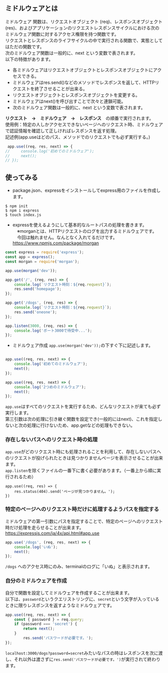## ミドルウェアとは
ミドルウェア 関数は、リクエストオブジェクト (req)、レスポンスオブジェクト (res)、およびアプリケーションのリクエストレスポンスサイクルにおける次のミドルウェア関数に対するアクセス権限を持つ関数です。  
リクエストとレスポンスのライフサイクルの中で実行される関数で、実態としてはただの関数です。  
次のミドルウェア関数は一般的に、next という変数で表されます。  
以下の特徴があります。  
- 各ミドルウェアはリクエストオブジェクトとレスポンスオブジェクトにアクセスできる。
- ミドルウェアはres.send()などのメソッドでレスポンスを返して、HTTPリクエストを終了させることが出来る。
- リクエストオブジェクトとレスポンスオブジェクトを変更する。
- ミドルウェアはnext()を呼び出すことで次々と連鎖可能。
- 次のミドルウェア関数は一般的に、next という変数で表されます。

**リクエスト　→　ミドルウェア　→　レスポンス**　の順番で実行されます。  
  使用例：特定の人しかアクセスできないページへのリクエスト時、ミドルウェアで認証情報を確認して正しければレスポンスを返す処理。  
記述例(app.useはどのパス、メソッドでのリクエストでも必ず実行する。)
```javascript
 app.use((req, res, next) => {
//     console.log('初めてのミドルウェア');
//     next();
// });
```
## 使ってみる
 - package.json、expressをインストールしてexpress用のファイルを作成します。
```
$ npm init
$ npm i express
$ touch index.js
```
- expressを使えるようにして基本的なルートパスの処理を書きます。
　※morganとは、HTTPリクエストのログを出力するミドルウェアです。
　今回は触れません。なんとなく入れてるだけです。  
https://www.npmjs.com/package/morgan
```javascript
const express = require('express');
const app = express();
const morgan = require('morgan');

app.use(morgan('dev'));

app.get('/', (req, res) => {
    console.log(`リクエスト時刻：${req.request}`);
    res.send('homepage');
});

app.get('/dogs', (req, res) => {
    console.log(`リクエスト時刻：${req.request}`);
    res.send('oneone');
});

app.listen(3000, (req, res) => {
    console.log('ポート3000で待受中...');
});
```
- ミドルウェア作成
  `app.use(morgan('dev'));`の下すぐ下に記述します。
```javascript

app.use((req, res, next) => {
    console.log('初めてのミドルウェア');
    next();
});

app.use((req, res, next) => {
    console.log('2つめのミドルウェア');
    next();
});
```
`app.use`はすべてのリクエストを実行するため、どんなリクエストが来ても必ず実行します。  
第三引数は次の処理に引き継ぐ関数を設定でき(一般的にはnext)、これを指定しないと次の処理に行けないため、app.getなどの処理もできない。  

### 存在しないパスへのリクエスト時の処理
`app.use`がどのリクエスト時にも処理されることを利用して、存在しないパスへのリクエストが投げられたときは見つかりませんページを表示させることが出来ます。  
`app.listen`を除くファイルの一番下に書く必要があります。（一番上から順に実行されるため） 
```
app.use((req, res) => {
    res.status(404).send('ページが見つかりません。');
})
```

### 特定のページへのリクエスト時だけに処理するようパスを指定する
ミドルウェアの第一引数にパスを指定することで、特定のページへのリクエスト時だけ処理を走らせることが出来ます。  
https://expressjs.com/ja/4x/api.html#app.use
```javascript
app.use('/dogs', (req, res, next) => {
    console.log('いぬ');
    next();
});
```
`/dogs` へのアクセス時にのみ、terminalのログに「いぬ」と表示されます。 

### 自分のミドルウェアを作成
自分で関数を設定してミドルウェアを作成することが出来ます。  
以下は、`password`というクエリストリングに、`secret`という文字が入っているときに限りレスポンスを返すようなミドルウェアです。
```javascript
app.use((req, res, next) => {
    const { password } = req.query;
    if (password === 'secret') {
        return next();
    }
        res.send('パスワードが必要です。');
});
```
`localhost:3000/dogs?password=secret`みたいなパスの時はレスポンスを次に渡し、それ以外は渡さずに`res.send('パスワードが必要です。')`が実行されて終わります。  
